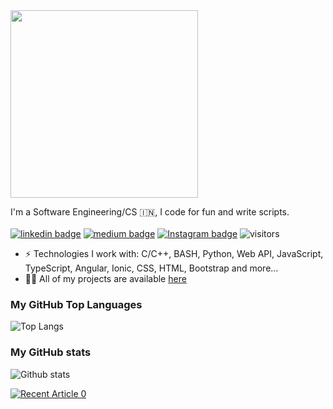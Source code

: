 <img src="https://media.giphy.com/media/MeJgB3yMMwIaHmKD4z/giphy.gif" width="300">

I'm a Software Engineering/CS 🇮🇳, I code for fun and write scripts. <br/> <br/>
[![linkedin badge](https://img.shields.io/badge/LinkedIn-shivam1410-%230177B5?style=flat&logo=linkedin)](https://www.linkedin.com/in/shivam1410)
[![medium badge](https://img.shields.io/badge/Medium-shivam1410-%230177B5?style=flat&logo=medium)](https://medium.com/@shivam1410)
[![Instagram badge](https://img.shields.io/badge/Instagram-@shhi_va_m-%23E4415F?style=flat&logo=instagram@logoColor=white)](https://www.instagram.com/shhi_va_m)
![visitors](https://komarev.com/ghpvc/?username=shivam1410&style=flat)
<!--![visitors](https://visitor-badge.laobi.icu/badge?page_id=shivam1410.visitor-badge)-->

- ⚡️ Technologies I work with: C/C++, BASH, Python, Web API, JavaScript, TypeScript, Angular, Ionic, CSS, HTML, Bootstrap and more...
- 👨‍💻 All of my projects are available  [here](https://github.com/shivam1410?tab=repositories)

### My GitHub Top Languages 
![Top Langs](https://github-readme-stats.vercel.app/api/top-langs/?username=shivam1410&hide=css,html&hide_border=true)
### My GitHub stats
![Github stats](https://github-readme-stats.vercel.app/api?username=shivam1410&show_icons=true&hide_border=true)

<a target="_blank" href="https://github-readme-medium-recent-article.vercel.app/medium/@shivam1410/0"><img src="https://github-readme-medium-recent-article.vercel.app/medium/@shivam1410/5" alt="Recent Article 0"> 

<!--
**shivam1410/shivam1410** is a ✨ _special_ ✨ repository because its `README.md` (this file) appears on your GitHub profile.

Here are some ideas to get you started:

- 🔭 I’m currently working on ...
- 🌱 I’m currently learning ...
- 👯 I’m looking to collaborate on ...
- 🤔 I’m looking for help with ...
- 💬 Ask me about ...
- 📫 How to reach me: ...
- 😄 Pronouns: ...
- ⚡ Fun fact: ...
-->

<!--

![Shivam's Top skills](https://github-readme-stats.vercel.app/api/top-langs/?username=shivam1410&hide_border=true&theme=radical)

![Shivam's Github stats](https://github-readme-stats.vercel.app/api?username=shivam1410&count_private=true&show_icons=true&hide_border=true&theme=radical)

-->


